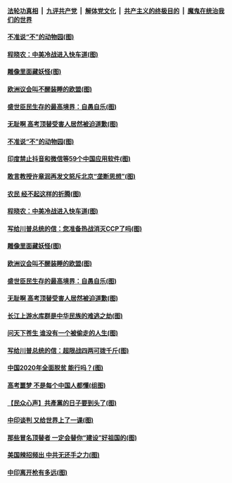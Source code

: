 

####  [法轮功真相](../../../../basic/blob/master/README.md?t=07010501) &nbsp;|&nbsp; [九评共产党](../../../../9ping.md/blob/master/README.md?t=07010501) &nbsp;|&nbsp; [解体党文化](../../../../jtdwh.md/blob/master/README.md?t=07010501)  &nbsp;|&nbsp; [共产主义的终极目的](../../../../gczydzjmd.md/blob/master/README.md?t=07010501) &nbsp;|&nbsp; [魔鬼在统治我们的世界](../../../../mgztzwmdsj.md/blob/master/README.md?t=07010501) 

#### [不准说“不”的动物园(图)](../pages/p4/938192.md?t=07010501) 

#### [程晓农：中美冷战进入快车道(图)](../pages/p4/938157.md?t=07010501) 

#### [雕像里面藏妖怪(图)](../pages/p4/937959.md?t=07010501) 

#### [欧洲议会叫不醒装睡的欧盟(图)](../pages/p4/938033.md?t=07010501) 

#### [盛世臣民生存的最高境界：自愚自乐(图)](../pages/p4/938023.md?t=07010501) 

#### [无耻啊 高考顶替受害人居然被迫道歉(图)](../pages/p4/938030.md?t=07010501) 

#### [不准说“不”的动物园(图)](../pages/p4/938192.md?t=07010501) 

#### [印度禁止抖音和微信等59个中国应用软件(图)](../pages/p4/938164.md?t=07010501) 

#### [敢言教授许章润再发文怒斥北京“垄断思想”(图)](../pages/p4/938162.md?t=07010501) 

#### [农民 经不起这样的折腾(图)](../pages/p4/938158.md?t=07010501) 

#### [程晓农：中美冷战进入快车道(图)](../pages/p4/938157.md?t=07010501) 

#### [写给川普总统的信：您准备热战消灭CCP了吗(图)](../pages/p4/938153.md?t=07010501) 

#### [雕像里面藏妖怪(图)](../pages/p4/937959.md?t=07010501) 

#### [欧洲议会叫不醒装睡的欧盟(图)](../pages/p4/938033.md?t=07010501) 

#### [盛世臣民生存的最高境界：自愚自乐(图)](../pages/p4/938023.md?t=07010501) 

#### [无耻啊 高考顶替受害人居然被迫道歉(图)](../pages/p4/938030.md?t=07010501) 

#### [长江上游水库群是中华民族的难逃之劫(图)](../pages/p4/938022.md?t=07010501) 

#### [问天下苍生 谁没有一个被偷走的人生(图)](../pages/p4/938026.md?t=07010501) 

#### [写给川普总统的信：超限战四两可拨千斤(图)](../pages/p4/938021.md?t=07010501) 

#### [中国2020年全面脱贫 能行吗？(图)](../pages/p4/937928.md?t=07010501) 

#### [高考噩梦 不是每个中国人都懂(组图)](../pages/p4/937927.md?t=07010501) 

#### [【民众心声】共產黨的日子要到头了(图)](../pages/p4/937474.md?t=07010501) 

#### [中印谈判 又给世界上了一课(图)](../pages/p4/937868.md?t=07010501) 

#### [那些冒名顶替者 一定会替你“建设”好祖国的(图)](../pages/p4/937925.md?t=07010501) 

#### [美国辣招频出 中共无还手之力(图)](../pages/p4/937916.md?t=07010501) 

#### [中印离开枪有多远(图)](../pages/p4/937913.md?t=07010501) 

